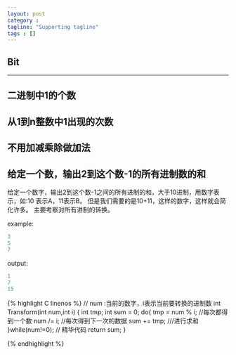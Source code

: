 ```yaml
---
layout: post
category :
tagline: "Supporting tagline"
tags : []
---
```

Bit
---
<!--more-->
---

## 二进制中1的个数

## 从1到n整数中1出现的次数

## 不用加减乘除做加法

## 给定一个数，输出2到这个数-1的所有进制数的和

给定一个数字，输出2到这个数-1之间的所有进制的和，大于10进制，用数字表示，如:10 表示A，11表示B。
但是我们需要的是10+11，这样的数字，这样就会简化许多。
主要考察对所有进制的转换。

example:
```c
3
5
7
```
output:
```c
1
7
15
```

{% highlight C linenos %}
// num :当前的数字，i表示当前要转换的进制数
int Transform(int num,int i)
{
	int tmp;
	int sum = 0;
	do{
		tmp = num % i; //每次都得到一个数
		num /= i;		//每次得到下一次的数据
		sum += tmp;		///进行求和
	}while(num!=0);		// 精华代码
	return sum;
}

{% endhighlight %}

